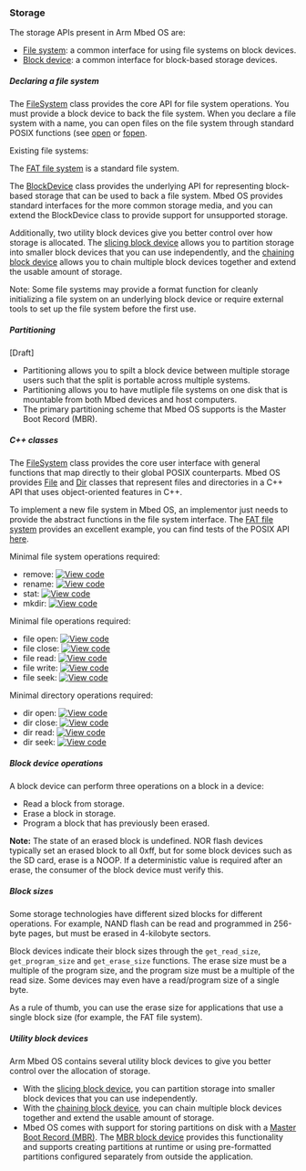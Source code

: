 ### Storage

The storage APIs present in Arm Mbed OS are:

* [File system](filesystem.md): a common interface for using file systems on block devices.
* [Block device](block_device.md): a common interface for block-based storage devices.

##### Declaring a file system

The [FileSystem](https://github.com/ARMmbed/mbed-os/blob/master/features/filesystem/FileSystem.h) class provides the core API for file system operations. You must provide a block device to back the file system. When you declare a file system with a name, you can open files on the file system through standard POSIX functions (see [open](http://pubs.opengroup.org/onlinepubs/009695399/functions/open.html) or [fopen](http://pubs.opengroup.org/onlinepubs/9699919799/functions/fopen.html).

Existing file systems:

The [FAT file system](https://github.com/ARMmbed/mbed-os/tree/master/features/filesystem/fat) is a standard file system.

The [BlockDevice](https://github.com/ARMmbed/mbed-os/blob/master/features/filesystem/bd/BlockDevice.h) class provides the underlying API for representing block-based storage that can be used to back a file system. Mbed OS provides standard interfaces for the more common storage media, and you can extend the BlockDevice class to provide support for unsupported storage.

Additionally, two utility block devices give you better control over how storage is allocated. The [slicing block device](https://github.com/ARMmbed/mbed-os/blob/master/features/filesystem/bd/SlicingBlockDevice.h) allows you to partition storage into smaller block devices that you can use independently, and the [chaining block device](https://github.com/ARMmbed/mbed-os/blob/master/features/filesystem/bd/ChainingBlockDevice.h) allows you to chain multiple block devices together and extend the usable amount of storage.

Note: Some file systems may provide a format function for cleanly initializing a file system on an underlying block device or require external tools to set up the file system before the first use.

##### Partitioning

[Draft]
- Partitioning allows you to spilt a block device between multiple storage users such that the split is portable across multiple systems. 
- Partitioning allows you to have mutliple file systems on one disk that is mountable from both Mbed devices and host computers.
- The primary partitioning scheme that Mbed OS supports is the Master Boot Record (MBR).

##### C++ classes

The [FileSystem](https://github.com/ARMmbed/mbed-os/blob/master/features/filesystem/FileSystem.h) class provides the core user interface with general functions that map directly to their global POSIX counterparts. Mbed OS provides [File](https://github.com/ARMmbed/mbed-os/blob/master/features/filesystem/File.h) and [Dir](https://github.com/ARMmbed/mbed-os/blob/master/features/filesystem/Dir.h) classes that represent files and directories in a C++ API that uses object-oriented features in C++.

To implement a new file system in Mbed OS, an implementor just needs to provide the abstract functions in the file system interface. The [FAT file system](https://github.com/ARMmbed/mbed-os/blob/master/features/filesystem/fat/FATFileSystem.cpp) provides an excellent example, you can find tests of the POSIX API [here](https://github.com/ARMmbed/sd-driver/tree/master/features/TESTS/filesystem).

Minimal file system operations required:

- remove: [![View code](https://www.mbed.com/embed/?type=library)](https://github.com/ARMmbed/mbed-os/blob/master/features/filesystem/FileSystem.h#L86)
- rename: [![View code](https://www.mbed.com/embed/?type=library)](https://github.com/ARMmbed/mbed-os/blob/master/features/filesystem/FileSystem.h#L94)
- stat: [![View code](https://www.mbed.com/embed/?type=library)](https://github.com/ARMmbed/mbed-os/blob/master/features/filesystem/FileSystem.h#L102)
- mkdir: [![View code](https://www.mbed.com/embed/?type=library)](https://github.com/ARMmbed/mbed-os/blob/master/features/filesystem/FileSystem.h#L110)

Minimal file operations required:

- file open: [![View code](https://www.mbed.com/embed/?type=library)](https://github.com/ARMmbed/mbed-os/blob/master/features/filesystem/FileSystem.h#L124)
- file close: [![View code](https://www.mbed.com/embed/?type=library)](https://github.com/ARMmbed/mbed-os/blob/master/features/filesystem/FileSystem.h#L131)
- file read: [![View code](https://www.mbed.com/embed/?type=library)](https://github.com/ARMmbed/mbed-os/blob/master/features/filesystem/FileSystem.h#L140)
- file write: [![View code](https://www.mbed.com/embed/?type=library)](https://github.com/ARMmbed/mbed-os/blob/master/features/filesystem/FileSystem.h#L149)
- file seek: [![View code](https://www.mbed.com/embed/?type=library)](https://github.com/ARMmbed/mbed-os/blob/master/features/filesystem/FileSystem.h#L176)

Minimal directory operations required:

- dir open: [![View code](https://www.mbed.com/embed/?type=library)](https://github.com/ARMmbed/mbed-os/blob/master/features/filesystem/FileSystem.h#L205)
- dir close: [![View code](https://www.mbed.com/embed/?type=library)](https://github.com/ARMmbed/mbed-os/blob/master/features/filesystem/FileSystem.h#L212)
- dir read: [![View code](https://www.mbed.com/embed/?type=library)](https://github.com/ARMmbed/mbed-os/blob/master/features/filesystem/FileSystem.h#L220)
- dir seek: [![View code](https://www.mbed.com/embed/?type=library)](https://github.com/ARMmbed/mbed-os/blob/master/features/filesystem/FileSystem.h#L228)

##### Block device operations

A block device can perform three operations on a block in a device:

- Read a block from storage.
- Erase a block in storage.
- Program a block that has previously been erased.

<span class="notes">**Note:** The state of an erased block is undefined. NOR flash devices typically set an erased block to all 0xff, but for some block devices such as the SD card, erase is a NOOP. If a deterministic value is required after an erase, the consumer of the block device must verify this.</span>

##### Block sizes

Some storage technologies have different sized blocks for different operations. For example, NAND flash can be read and programmed in 256-byte pages, but must be erased in 4-kilobyte sectors.

Block devices indicate their block sizes through the `get_read_size`, `get_program_size` and `get_erase_size` functions. The erase size must be a multiple of the program size, and the program size must be a multiple of the read size. Some devices may even have a read/program size of a single byte.

As a rule of thumb, you can use the erase size for applications that use a single block size (for example, the FAT file system).

##### Utility block devices

Arm Mbed OS contains several utility block devices to give you better control over the allocation of storage.

- With the [slicing block device](https://github.com/ARMmbed/mbed-os/blob/master/features/filesystem/bd/SlicingBlockDevice.h), you can partition storage into smaller block devices that you can use independently.
- With the [chaining block device](https://github.com/ARMmbed/mbed-os/blob/master/features/filesystem/bd/ChainingBlockDevice.h), you can chain multiple block devices together and extend the usable amount of storage.
- Mbed OS comes with support for storing partitions on disk with a [Master Boot Record (MBR)](https://en.wikipedia.org/wiki/Master_boot_record). The [MBR block device](https://github.com/ARMmbed/mbed-os/blob/master/features/filesystem/bd/MBRBlockDevice.h) provides this functionality and supports creating partitions at runtime or using pre-formatted partitions configured separately from outside the application.
